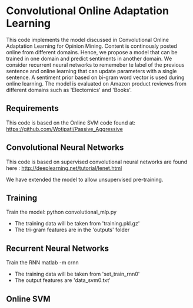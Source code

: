 Convolutional Online Adaptation Learning
===
This code implements the model discussed in Convolutional Online Adaptation Learning for Opinion Mining. Content is continously posted online from different domains. Hence, we propose a model that can be trained in one domain and predict sentiments in another domain. We consider recurrent neural networks to rememeber te label of the previous sentence and online learning that can update parameters with a single sentence. A sentiment prior based on bi-gram word vector is used during online learning. The model is evaluated on Amazon product reviewes from different domains such as 'Electornics' and 'Books'.

Requirements
---
This code is based on the Online SVM code found at:
https://github.com/Wotipati/Passive_Aggressive

Convolutional Neural Networks 
---

This code is based on supervised convolutional neural networks are found here :
http://deeplearning.net/tutorial/lenet.html

We have extended the model to allow unsupervised pre-training.

Training
---
Train the model:
python convolutional_mlp.py

 - The training data will be taken from 'training.pkl.gz'
 - The tri-gram features are in the 'outputs' folder

Recurrent Neural Networks
---
Train the RNN
matlab -m crnn

 - The training data will be taken from 'set_train_rnn0'
 - The output features are 'data_svm0.txt'


Online SVM
---


